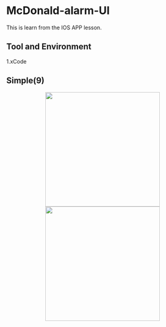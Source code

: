 # McDonald-alarm-UI

This is learn from the IOS APP lesson.  

## Tool and Environment

1.xCode

## Simple(9)

<center class="half">
    <img src="https://github.com/gjim50701/McDonald-alarm-UI/blob/master/img/img1.png" width="300"/>
    <img src="https://github.com/gjim50701/McDonald-alarm-UI/blob/master/img/img2.png" width="300"/>
</center>
